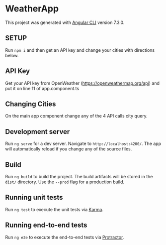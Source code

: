# WeatherApp

This project was generated with [Angular CLI](https://github.com/angular/angular-cli) version 7.3.0.

## SETUP
Run `npm i` and then get an API key and change your cities with directions below.

## API Key
Get your API key from OpenWeather (https://openweathermap.org/api) and put it on line 11 of app.component.ts

## Changing Cities
On the main app component change any of the 4 API calls city query.

## Development server

Run `ng serve` for a dev server. Navigate to `http://localhost:4200/`. The app will automatically reload if you change any of the source files.

## Build

Run `ng build` to build the project. The build artifacts will be stored in the `dist/` directory. Use the `--prod` flag for a production build.

## Running unit tests

Run `ng test` to execute the unit tests via [Karma](https://karma-runner.github.io).

## Running end-to-end tests

Run `ng e2e` to execute the end-to-end tests via [Protractor](http://www.protractortest.org/).
